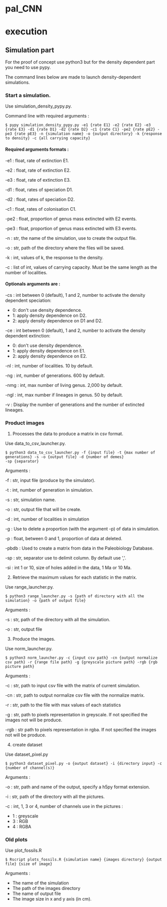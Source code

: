 # pal_CNN
# execution

## Simulation part
For the proof of concept use python3 but for the density dependent part you need to use pypy.

The command lines below are made to launch density-dependent simulations.
### Start a simulation.

Use simulation_density_pypy.py.

Command line with required arguments : 
```
$ pypy simulation_density_pypy.py -e1 {rate E1} -e2 {rate E2} -e3 {rate E3} -d1 {rate D1} -d2 {rate D2} -c1 {rate C1} -pe2 {rate pE2} -pe3 {rate pE3} -n {simulation name} -o {output directory} -k {response to density} -c {all carrying capacity}
```
#### Required arguments formats :

-e1 : float, rate of extinction E1.

-e2 : float, rate of extinction E2.

-e3 : float, rate of extinction E3.

-d1 : float, rates of speciation D1.

-d2 : float, rates of speciation D2.

-c1 : float, rates of colonisation C1.

-pe2 : float, proportion of genus mass extincted with E2 events.

-pe3 : float, proportion of genus mass extincted with E3 events.

-n : str, the name of the simulation, use to create the output file.

-o : str, path of the directory where the files will be saved.

-k : int, values of k, the response to the density.

-c : list of int, values of carrying capacity. Must be the same length as the number of localities. 

#### Optionals arguments are :  

-cs : int between 0 (default), 1 and 2, number to activate the density dependent speciation:
- 0: don't use density dependence.
- 1: apply density dependence on D2.
- 2: apply density dependence on D1 and D2.

-ce : int between 0 (default), 1 and 2, number to activate the density dependent extinction:
- 0: don\'t use density dependence.
- 1: apply density dependence on E1.
- 2: apply density dependence on E2.

-nl : int, number of localities. 10 by default.

-ng : int, number of generations. 600 by default.

-nmg : int, max number of living genus. 2,000 by default.

-ngl : int, max number if lineages in genus. 50 by default.

-v : Display the number of generations and the number of extincted lineages.

### Product images
1. Processes the data to produce a matrix in csv format.

Use data_to_csv_launcher.py.
```
$ python3 data_to_csv_launcher.py -f {input file} -t {max number of generations} -s -o {output file} -d {number of demes}
-sp {separator}
```
Arguments :

-f : str, input file (produce by the simulator).

-t : int, number of generation in simulation.

-s : str, simulation name.

-o : str, output file that will be create.

-d : int, number of localities in simulation

-g : Use to delete a proportion (with the argument -p) of data in simulation. 

-p : float, between 0 and 1, proportion of data at deleted.

-pbdb : Used to create a matrix from data in the Paleobiology Database.

-sp : str, separator use to delimit column. By default use ','.

-si : int 1 or 10, size of holes added in the data, 1 Ma or 10 Ma.

2. Retrieve the maximum values for each statistic in the matrix.

Use range_launcher.py.
```
$ python3 range_launcher.py -s {path of directory with all the simulation} -o {path of output file}
```
Arguments :

-s : str, path of the directory with all the simulation.

-o : str, output file

3. Produce the images.

Use norm_launcher.py.

```
$ python3 norm_launcher.py -c {input csv path} -cn {output normalize csv path} -r {range file path} -g {greyscale picture path} -rgb {rgb picture path}
```
Arguments :

-c : str, path to input csv file with the matrix of current simulation.

-cn : str, path to output normalize csv file with the normalize matrix.

-r : str, path to the file with max values of each statistics

-g : str, path to pixels representation in greyscale. If not specified the images not will be produce.

-rgb : str path to pixels representation in rgba. If not specified the images not will be produce.

4. create dataset

Use dataset_pixel.py

```
$ python3 dataset_pixel.py -o {output dataset} -i {directory input} -c {number of channel(s)}
```
Arguments : 

-o : str, path and name of the output, specify a h5py format extension.

-i : str, path of the directory with all the pictures.

-c : int, 1, 3 or 4, number of channels use in the pictures :
- 1 : greyscale
- 3 : RGB
- 4 : RGBA

### Old plots
Use plot_fossils.R

```
$ Rscript plots_fossils.R {simulation name} {images directory} {output file} {size of image}
```
Arguments :

- The name of the simulation
- The path of the images directory
- The name of output file
- The image size in x and y axis (in cm).
